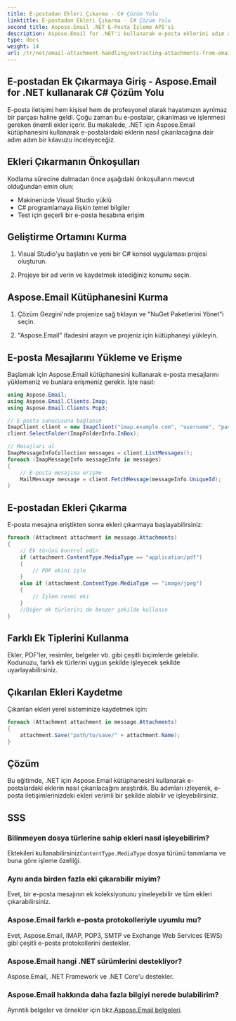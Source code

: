 ```yaml
---
title: E-postadan Ekleri Çıkarma - C# Çözüm Yolu
linktitle: E-postadan Ekleri Çıkarma - C# Çözüm Yolu
second_title: Aspose.Email .NET E-Posta İşleme API'si
description: Aspose.Email for .NET'i kullanarak e-posta eklerini adım adım çıkarmayı öğrenin. Çeşitli formatları kullanın ve kolaylıkla kaydedin.
type: docs
weight: 14
url: /tr/net/email-attachment-handling/extracting-attachments-from-email-csharp-walkthrough/
---
```


## E-postadan Ek Çıkarmaya Giriş - Aspose.Email for .NET kullanarak C# Çözüm Yolu

E-posta iletişimi hem kişisel hem de profesyonel olarak hayatımızın ayrılmaz bir parçası haline geldi. Çoğu zaman bu e-postalar, çıkarılması ve işlenmesi gereken önemli ekler içerir. Bu makalede, .NET için Aspose.Email kütüphanesini kullanarak e-postalardaki eklerin nasıl çıkarılacağına dair adım adım bir kılavuzu inceleyeceğiz.

## Ekleri Çıkarmanın Önkoşulları

Kodlama sürecine dalmadan önce aşağıdaki önkoşulların mevcut olduğundan emin olun:

- Makinenizde Visual Studio yüklü
- C# programlamaya ilişkin temel bilgiler
- Test için geçerli bir e-posta hesabına erişim

## Geliştirme Ortamını Kurma

1. Visual Studio'yu başlatın ve yeni bir C# konsol uygulaması projesi oluşturun.

2. Projeye bir ad verin ve kaydetmek istediğiniz konumu seçin.

## Aspose.Email Kütüphanesini Kurma

1. Çözüm Gezgini'nde projenize sağ tıklayın ve "NuGet Paketlerini Yönet"i seçin.

2. "Aspose.Email" ifadesini arayın ve projeniz için kütüphaneyi yükleyin.

## E-posta Mesajlarını Yükleme ve Erişme

Başlamak için Aspose.Email kütüphanesini kullanarak e-posta mesajlarını yüklemeniz ve bunlara erişmeniz gerekir. İşte nasıl:

```csharp
using Aspose.Email;
using Aspose.Email.Clients.Imap;
using Aspose.Email.Clients.Pop3;

// E-posta sunucusuna bağlanın
ImapClient client = new ImapClient("imap.example.com", "username", "password");
client.SelectFolder(ImapFolderInfo.InBox);

// Mesajları al
ImapMessageInfoCollection messages = client.ListMessages();
foreach (ImapMessageInfo messageInfo in messages)
{
    // E-posta mesajına erişme
    MailMessage message = client.FetchMessage(messageInfo.UniqueId);
}
```

## E-postadan Ekleri Çıkarma

E-posta mesajına eriştikten sonra ekleri çıkarmaya başlayabilirsiniz:

```csharp
foreach (Attachment attachment in message.Attachments)
{
    // Ek türünü kontrol edin
    if (attachment.ContentType.MediaType == "application/pdf")
    {
        // PDF ekini işle
    }
    else if (attachment.ContentType.MediaType == "image/jpeg")
    {
        // İşlem resmi eki
    }
    //Diğer ek türlerini de benzer şekilde kullanın
}
```

## Farklı Ek Tiplerini Kullanma

Ekler, PDF'ler, resimler, belgeler vb. gibi çeşitli biçimlerde gelebilir. Kodunuzu, farklı ek türlerini uygun şekilde işleyecek şekilde uyarlayabilirsiniz.

## Çıkarılan Ekleri Kaydetme

Çıkarılan ekleri yerel sisteminize kaydetmek için:

```csharp
foreach (Attachment attachment in message.Attachments)
{
    attachment.Save("path/to/save/" + attachment.Name);
}
```

## Çözüm

Bu eğitimde, .NET için Aspose.Email kütüphanesini kullanarak e-postalardaki eklerin nasıl çıkarılacağını araştırdık. Bu adımları izleyerek, e-posta iletişimlerinizdeki ekleri verimli bir şekilde alabilir ve işleyebilirsiniz.

## SSS

### Bilinmeyen dosya türlerine sahip ekleri nasıl işleyebilirim?

 Ektekileri kullanabilirsiniz`ContentType.MediaType` dosya türünü tanımlama ve buna göre işleme özelliği.

### Aynı anda birden fazla eki çıkarabilir miyim?

Evet, bir e-posta mesajının ek koleksiyonunu yineleyebilir ve tüm ekleri çıkarabilirsiniz.

### Aspose.Email farklı e-posta protokolleriyle uyumlu mu?

Evet, Aspose.Email, IMAP, POP3, SMTP ve Exchange Web Services (EWS) gibi çeşitli e-posta protokollerini destekler.

### Aspose.Email hangi .NET sürümlerini destekliyor?

Aspose.Email, .NET Framework ve .NET Core'u destekler.

### Aspose.Email hakkında daha fazla bilgiyi nerede bulabilirim?

 Ayrıntılı belgeler ve örnekler için bkz.[Aspose.Email belgeleri](https://reference.aspose.com/email/net/).
